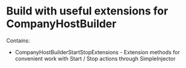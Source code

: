 ﻿# Build with useful extensions for CompanyHostBuilder

Contains:
* CompanyHostBuilderStartStopExtensions - Extension methods for convenient work with Start / Stop actions through SimpleInjector